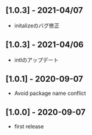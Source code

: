 ## [1.0.3] - 2021-04/07
- initalizeのバグ修正

## [1.0.3] - 2021-04/06
- intlのアップデート

## [1.0.1] - 2020-09-07
- Avoid package name conflict

## [1.0.0] - 2020-09-07
- first release